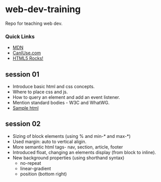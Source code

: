 # web-dev-training
Repo for teaching web dev.

### Quick Links
- [MDN](https://developer.mozilla.org/en-US/)
- [CanIUse.com](http://caniuse.com/)
- [HTML5 Rocks!](http://www.html5rocks.com/en/)

## session 01
- Introduce basic html and css concepts.
- Where to place css and js.
- How to query an element and add an event listener.
- Mention standard bodies - W3C and WhatWG.
- [Sample html](sample-html/index.html)

## session 02
- Sizing of block elements (using % and min-* and max-*)
- Used margin: auto to vertical aligin.
- More semantic html tags- nav, section, article, footer
- Introduced float, changing an elements display (from block to inline).
- New background properties (using shorthand syntax)
  - no-repeat
  - linear-gradient
  - position (bottom right)




